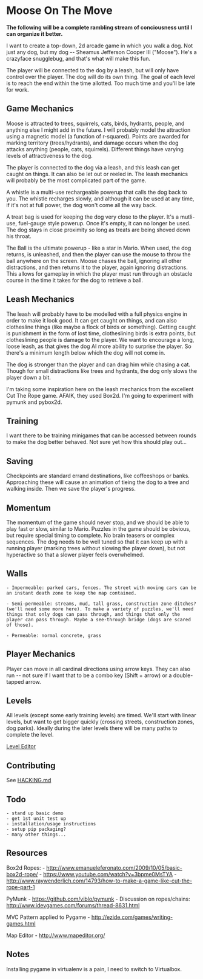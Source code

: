 Moose On The Move
=================

**The following will be a complete rambling stream of conciousness until I can organize it better.**

I want to create a top-down, 2d arcade game in which you walk a dog.  Not just any dog, but my dog -- Sheamus Jefferson Cooper III ("Moose"). He's a crazyface snugglebug, and that's what will make this fun.

The player will be connected to the dog by a leash, but will only have control over the player. The dog will do its own thing. The goal of each level is to reach the end within the time allotted. Too much time and you'll be late for work.

Game Mechanics
--------------
Moose is attracted to trees, squirrels, cats, birds, hydrants, people, and anything else I might add in the future. I will probably model the attraction using a magnetic model (a function of r-squared). Points are awarded for marking territory (trees/hydrants), and damage occurs when the dog attacks anything (people, cats, squirrels).  Different things have varying levels of attractiveness to the dog.

The player is connected to the dog via a leash, and this leash can get caught on things.  It can also be let out or reeled in.  The leash mechanics will probably be the most complicated part of the game.

A whistle is a multi-use rechargeable powerup that calls the dog back to you. The whistle recharges slowly, and although it can be used at any time, if it's not at full power, the dog won't come all the way back.

A treat bag is used for keeping the dog very close to the player.  It's a mutli-use, fuel-gauge style powerup. Once it's empty, it can no longer be used.  The dog stays in close proximity so long as treats are being shoved down his throat.

The Ball is the ultimate powerup - like a star in Mario. When used, the dog returns, is unleashed, and then the player can use the mouse to throw the ball anywhere on the screen.  Moose chases the ball, ignoring all other distractions, and then returns it to the player, again ignoring distractions. This allows for gameplay in which the player must run through an obstacle course in the time it takes for the dog to retrieve a ball.

Leash Mechanics
---------------
The leash will probably have to be modelled with a full physics engine in order to make it look good. It can get caught on things, and can also clothesline things (like maybe a flock of birds or something).  Getting caught is punishment in the form of lost time, clotheslining birds is extra points, but clotheslining people is damage to the player.  We want to encourage a long, loose leash, as that gives the dog AI more ability to surprise the player.  So there's a minimum length below which the dog will not come in.

The dog is stronger than the player and can drag him while chasing a cat.  Though for small distractions like trees and hydrants, the dog only slows the player down a bit.

I'm taking some inspiration here on the leash mechanics from the excellent Cut The Rope game. AFAIK, they used Box2d. I'm going to experiment with pymunk and pybox2d.

Training
--------
I want there to be training minigames that can be accessed between rounds to make the dog better behaved.  Not sure yet how this should play out...

Saving
------
Checkpoints are standard errand destinations, like coffeeshops or banks. Approaching these will cause an animation of tieing the dog to a tree and walking inside. Then we save the player's progress.

Momentum
--------
The momentum of the game should never stop, and we should be able to play fast or slow, similar to Mario. Puzzles in the game should be obvious, but require special timing to complete.  No brain teasers or complex sequences. The dog needs to be well tuned so that it can keep up with a running player (marking trees without slowing the player down), but not hyperactive so that a slower player feels overwhelmed.

Walls
-----
    - Impermeable: parked cars, fences. The street with moving cars can be an instant death zone to keep the map contained.

    - Semi-permeable: streams, mud, tall grass, construction zone ditches? (we'll need some more here). To make a variety of puzzles, we'll need things that only dogs can pass through, and things that only the player can pass through. Maybe a see-through bridge (dogs are scared of those).

    - Permeable: normal concrete, grass

Player Mechanics
----------------
Player can move in all cardinal directions using arrow keys. They can also run -- not sure if I want that to be a combo key (Shift + arrow) or a double-tapped arrow.

Levels
------
All levels (except some early training levels) are timed. We'll start with linear levels, but want to get bigger quickly (crossing streets, construction zones, dog parks).  Ideally during the later levels there will be many paths to complete the level.

[Level Editor](http://www.mapeditor.org/)


Contributing
------------
See [HACKING.md](HACKING.md)


Todo
----
    - stand up basic demo
    - get 1st unit test up
    - installation/usage instructions
    - setup pip packaging?
    - many other things...


Resources
---------
Box2d Ropes:
    - http://www.emanueleferonato.com/2009/10/05/basic-box2d-rope/
    - https://www.youtube.com/watch?v=3bpme0MsTYA
    - http://www.raywenderlich.com/14793/how-to-make-a-game-like-cut-the-rope-part-1

PyMunk
    - https://github.com/viblo/pymunk
    - Discussion on ropes/chains: http://www.idevgames.com/forums/thread-8631.html

MVC Pattern applied to Pygame
    - http://ezide.com/games/writing-games.html

Map Editor
    - http://www.mapeditor.org/

Notes
-----

Installing pygame in virtualenv is a pain, I need to switch to Virtualbox.



